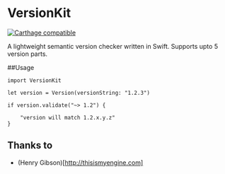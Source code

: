 # VersionKit

[![Carthage compatible](https://img.shields.io/badge/Carthage-compatible-4BC51D.svg?style=flat)](https://github.com/Carthage/Carthage)

A lightweight semantic version checker written in Swift. Supports upto 5 version parts. 

##Usage
    
    import VersionKit

    let version = Version(versionString: "1.2.3")
    
    if version.validate("~> 1.2") {
    
        "version will match 1.2.x.y.z"
    }
    
## Thanks to

- (Henry Gibson)[http://thisismyengine.com] 
